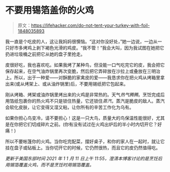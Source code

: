 # 不要用锡箔盖你的火鸡

> 原文：<https://lifehacker.com/do-not-tent-your-turkey-with-foil-1848035893>

我一直是个吃皮的人，这让我妈妈很懊恼。“这对你没好处，”她一边说，一边从一只好市多烤鸡上剥下褐色光滑的鸡皮。“我不管！”我会大叫，因为我试图在她把它扔进垃圾桶之前把它从她的盘子里抢走。



皮很好吃，我也喜欢吃。如果我烤了某种鸟，但没能一口气吃完它的皮，我会把它保存起来，在空气油炸锅里再次变脆，然后把它弄碎放在沙拉上或叠放在三明治上。所以，出于一种爱——对酥脆的家禽皮的爱——我恳求你在把火鸡从烤箱里拿出来(或从烤架上、或从油炸锅里)后，不要用锡纸把它包起来。

刚从烤箱、烤架或油炸锅里烤出来的火鸡是非常热的。天气*热气腾腾*。烹饪完成后用箔纸包裹你的热火鸡不只是锁住热量，它还锁住*蒸汽*，蒸汽是脆皮的敌人。蒸汽会软化皮肤，让它变得又湿又粘，让你所有的辛苦工作化为乌有。

如果你担心鸟变冷，请不要担心！这是一只大鸟，质量大的鸟保温性能很好，尤其是在你把它们切成碎片之前。(你有没有试过在火鸡出炉后的半小时内切开它？好痛！)

所以不要帐篷你的火鸡。当你吃完配菜，摆好桌子，和你的家人在一起时，就让它挂在盘子或砧板上。当你切开它的时候，它仍然很热，而且它的皮仍然值得吃。

*更新于美国东部时间 2021 年 1 1 月 11 日上午 11:55，澄清本博客讨论的是烹饪后用锡箔覆盖火鸡，而不是烹饪时用锡箔覆盖。*